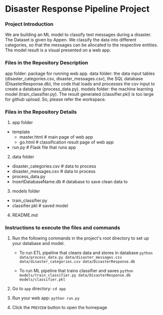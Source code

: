 # Disaster Response Pipeline Project

### Project Introduction
We are building an ML model to classify text messages during a disaster. The Dataset is given by Appen. We classify the data into different categories, so that the messages can be allocated to the respective entities. The model result is a visual presented on a web app.

### Files in the Repository Description
app folder: package for running web app.
data folder: the data input tables (disaster_categories.csv, disaster_messages.csv), the SQL database (DisasterResponse.db), the code that loads and processes the csv input to create a database (process_data.py).
models folder: the machine learning model (train_classifier.py). The result generated (classifier.pkl) is too large for github upload. So, please refer the workspace.

### Files in the Repository Details
1. app folder
- template
    - master.html # main page of web app
    - go.html # classification result page of web app
- run.py # Flask file that runs app

2. data folder
- disaster_categories.csv # data to process
- disaster_messages.csv # data to process
- process_data.py
- InsertDatabaseName.db # database to save clean data to

3. models folder
- train_classifier.py
- classifier.pkl # saved model

4. README.md


### Instructions to execute the files and commands
1. Run the following commands in the project's root directory to set up your database and model.

    - To run ETL pipeline that cleans data and stores in database
        `python data/process_data.py data/disaster_messages.csv data/disaster_categories.csv data/DisasterResponse.db`

        
    - To run ML pipeline that trains classifier and saves
        `python models/train_classifier.py data/DisasterResponse.db models/classifier.pkl`


2. Go to `app` directory: `cd app`
3. Run your web app: `python run.py`
4. Click the `PREVIEW` button to open the homepage
